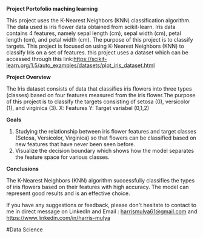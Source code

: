 **Project Portofolio maching learning**

This project uses the K-Nearest Neighbors (KNN) classification algorithm. The data used is iris flower data obtained from scikit-learn. Iris data contains 4 features, namely sepal length (cm), sepal width (cm), petal length (cm), and petal width (cm). The purpose of this project is to classify targets. This project is focused on using K-Nearest Neighbors (KNN) to classify Iris on a set of features.
this project uses a dataset which can be accessed through this link:https://scikit-learn.org/1.5/auto_examples/datasets/plot_iris_dataset.html

**Project Overview**

The Iris dataset consists of data that classifies iris flowers into three types (classes) based on four features measured from the iris flower.The purpose of this project is to classify the targets consisting of setosa (0), versicolor (1), and virginica (3).
X: Features
Y: Target variabel (0,1,2)

**Goals** 
1. Studying the relationship between iris flower features and target classes (Setosa, Versicolor, Virginica) so that flowers can be classified based on new features that have never been seen before.
2. Visualize the decision boundary which shows how the model separates the feature space for various classes.

**Conclusions**

   The K-Nearest Neighbors (KNN) algorithm successfully classifies the types of iris flowers based on their features with high accuracy. The model can represent good results and is an effective choice.

If you have any suggestions or feedback, please don't hesitate to contact to me in direct message on LinkedIn and Email : harrismulya61@gmail.com and https://www.linkedin.com/in/harris-mulya

#Data Science


